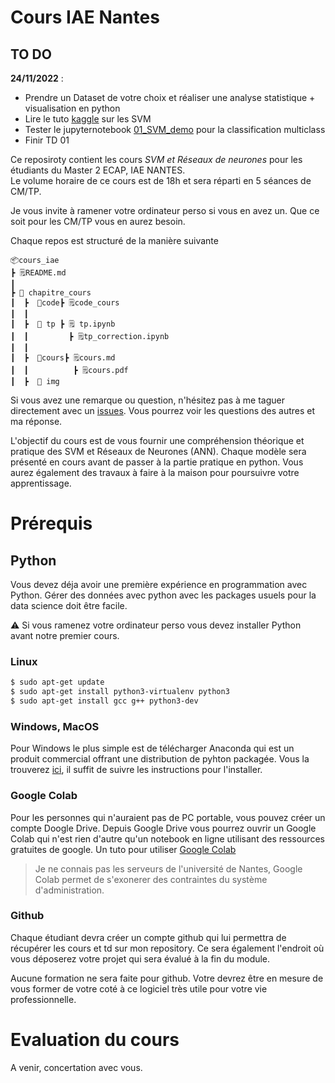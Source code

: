 # Cours IAE Nantes

## TO DO

**24/11/2022** :
- Prendre un Dataset de votre choix et réaliser une analyse statistique + visualisation en python
- Lire le tuto [kaggle](https://www.kaggle.com/code/prashant111/svm-classifier-tutorial/notebook) sur les SVM
- Tester le jupyternotebook [01_SVM_demo](https://github.com/Roulitoo/cours_iae/blob/master/01_SVM/code/01_SVM_DEMO.ipynb) pour la classification multiclass
- Finir TD 01


Ce reposiroty contient les cours *SVM et Réseaux de neurones* pour les étudiants du Master 2 ECAP, IAE NANTES.  
Le volume horaire de ce cours est de 18h et sera réparti en 5 séances de CM/TP.

Je vous invite à ramener votre ordinateur perso si vous en avez un. Que ce soit pour les CM/TP vous en aurez besoin.

Chaque repos est structuré de la manière suivante 

```
📦cours_iae
┣ 🗒️README.md       
┃
┣ 📁 chapitre_cours
┃  ┣  📁code┣ 🗒️code_cours
┃  ┃         
┃  ┣  📁 tp ┣ 🗒️ tp.ipynb
┃  ┃         ┣ 🗒️tp_correction.ipynb
┃  ┃
┃  ┣  📁cours┣ 🗒️cours.md
┃  ┃          ┣ 🗒️cours.pdf
┃  ┣  📁 img

```

Si vous avez une remarque ou question, n'hésitez pas à me taguer directement avec un [issues](https://docs.github.com/en/issues/tracking-your-work-with-issues/creating-an-issue). Vous pourrez voir les questions des autres et ma réponse.



L'objectif du cours est de vous fournir une compréhension théorique et pratique des SVM et Réseaux de Neurones (ANN).
Chaque modèle sera présenté en cours avant de passer à la partie pratique en python.
Vous aurez également des travaux à faire à la maison pour poursuivre votre apprentissage.



# Prérequis

## Python

Vous devez déja avoir une première expérience en programmation avec Python. 
Gérer des données avec python avec les packages usuels pour la data science doit être facile.

⚠️ Si vous ramenez votre ordinateur perso vous devez installer Python avant notre premier cours.

### Linux

```bash
$ sudo apt-get update
$ sudo apt-get install python3-virtualenv python3
$ sudo apt-get install gcc g++ python3-dev
```


### Windows, MacOS

Pour Windows le plus simple est de télécharger Anaconda qui est un produit commercial offrant une distribution de pyhton packagée.
Vous la trouverez [ici](https://www.anaconda.com/products/distribution), il suffit de suivre les instructions pour l'installer.

### Google Colab

Pour les personnes qui n'auraient pas de PC portable, vous pouvez créer un compte Doogle Drive.
Depuis Google Drive vous pourrez ouvrir un Google Colab qui n'est rien d'autre qu'un notebook en ligne utilisant des ressources gratuites de google.
Un tuto pour utiliser [Google Colab](https://machinelearningmastery.com/google-colab-for-machine-learning-projects/#:~:text=To%20create%20your%20Google%20Colab,on%20More%20%E2%96%B7%20Google%20Colaboratory.)

> Je ne connais pas les serveurs de l'université de Nantes, Google Colab permet de s'exonerer des contraintes du système d'administration.

### Github

Chaque étudiant devra créer un compte github qui lui permettra de récupérer les cours et td sur mon repository.
Ce sera également l'endroit où vous déposerez votre projet qui sera évalué à la fin du module.

Aucune formation ne sera faite pour github. Votre devrez être en mesure de vous former de votre coté à ce logiciel très utile pour votre vie 
professionnelle.


# Evaluation du cours

A venir, concertation avec vous.

